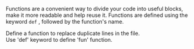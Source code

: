 Functions are a convenient way to divide your code into useful blocks, make it more readable and help reuse it. Functions are defined using the keyword `def` , followed by the function's name.  
  
Define a function to replace duplicate lines in the file.  
Use 'def' keyword to define 'fun' function.
